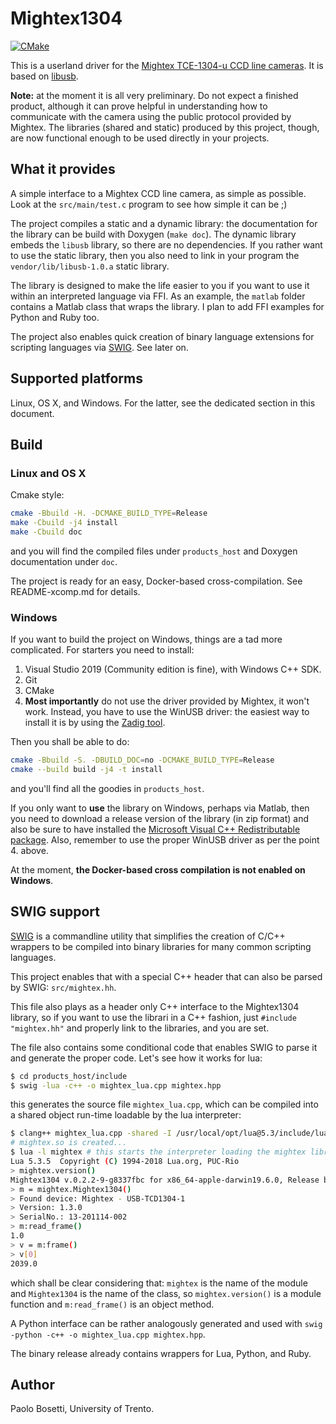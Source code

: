 # Mightex1304
[![CMake](https://github.com/pbosetti/mightex/actions/workflows/cmake.yml/badge.svg)](https://github.com/pbosetti/mightex/actions/workflows/cmake.yml)

This is a userland driver for the [Mightex TCE-1304-u CCD line cameras](https://www.mightexsystems.com/product/usb2-0-3648-pixel-16-bit-ccd-line-camera-with-external-trigger/). It is based on [libusb](https://libusb.info).

**Note:** at the moment it is all very preliminary. Do not expect a finished product, although it can prove helpful in understanding how to communicate with the camera using the public protocol provided by Mightex. The libraries (shared and static) produced by this project, though, are now functional enough to be used directly in your projects.

## What it provides

A simple interface to a Mightex CCD line camera, as simple as possible. Look at the `src/main/test.c` program to see how simple it can be ;)

The project compiles a static and a dynamic library: the documentation for the library can be build with Doxygen (`make doc`). The dynamic library embeds the `libusb` library, so there are no dependencies. If you rather want to use the static library, then you also need to link in your program the `vendor/lib/libusb-1.0.a` static library.

The library is designed to make the life easier to you if you want to use it within an interpreted language via FFI. As an example, the `matlab` folder contains a Matlab class that wraps the library. I plan to add FFI examples for Python and Ruby too.

The project also enables quick creation of binary language extensions for scripting languages via [SWIG](http://swig.org). See later on.

## Supported platforms

Linux, OS X, and Windows. For the latter, see the dedicated section in this document.

## Build

### Linux and OS X

Cmake style:

```sh
cmake -Bbuild -H. -DCMAKE_BUILD_TYPE=Release
make -Cbuild -j4 install
make -Cbuild doc
```

and you will find the compiled files under `products_host` and Doxygen documentation under `doc`.

The project is ready for an easy, Docker-based cross-compilation. See README-xcomp.md for details.

### Windows

If you want to build the project on Windows, things are a tad more complicated. For starters you need to install:

1. Visual Studio 2019 (Community edition is fine), with Windows C++ SDK.
2. Git
3. CMake
4. **Most importantly** do not use the driver provided by Mightex, it won't work. Instead, you have to use the WinUSB driver: the easiest way to install it is by using the [Zadig tool](https://zadig.akeo.ie/).

Then you shall be able to do:

```sh
cmake -Bbuild -S. -DBUILD_DOC=no -DCMAKE_BUILD_TYPE=Release
cmake --build build -j4 -t install
```

and you'll find all the goodies in `products_host`.

If you only want to **use** the library on Windows, perhaps via Matlab, then you 
need to download a release version of the library (in zip format) and also be sure to have installed the [Microsoft Visual C++ Redistributable package](https://visualstudio.microsoft.com/downloads/). Also, remember to use the proper WinUSB driver as per the point 4. above.

At the moment, **the Docker-based cross compilation is not enabled on Windows**.

## SWIG support

[SWIG](http://swig.org) is a commandline utility that simplifies the creation of C/C++ wrappers to be compiled into binary libraries for many common scripting languages.

This project enables that with a special C++ header that can also be parsed by SWIG: `src/mightex.hh`.

This file also plays as a header only C++ interface to the Mightex1304 library, so if you want to use the librari in a C++ fashion, just `#include "mightex.hh"` and properly link to the libraries, and you are set.

The file also contains some conditional code that enables SWIG to parse it and generate the proper code. Let's see how it works for lua:

```sh
$ cd products_host/include
$ swig -lua -c++ -o mightex_lua.cpp mightex.hpp 
```

this generates the source file `mightex_lua.cpp`, which can be compiled into a shared object run-time loadable by the lua interpreter:

```sh
$ clang++ mightex_lua.cpp -shared -I /usr/local/opt/lua@5.3/include/lua -L /usr/local/opt/lua@5.3/lib/ -llua -framework IOKit -framework CoreFoundation ../lib/libusb-1.0.a ../lib/libmightex_static.a -omightex.so
# mightex.so is created...
$ lua -l mightex # this starts the interpreter loading the mightex library
Lua 5.3.5  Copyright (C) 1994-2018 Lua.org, PUC-Rio
> mightex.version()
Mightex1304 v.0.2.2-9-g8337fbc for x86_64-apple-darwin19.6.0, Release build.
> m = mightex.Mightex1304()
> Found device: Mightex - USB-TCD1304-1
> Version: 1.3.0
> SerialNo.: 13-201114-002
> m:read_frame()
1.0
> v = m:frame()
> v[0]
2039.0
```

which shall be clear considering that: `mightex` is the name of the module and `Mightex1304` is the name of the class, so `mightex.version()` is a module function and `m:read_frame()` is an object method.

A Python interface can be rather analogously generated and used with `swig -python -c++ -o mightex_lua.cpp mightex.hpp`.

The binary release already contains wrappers for Lua, Python, and Ruby.

## Author

Paolo Bosetti, University of Trento.